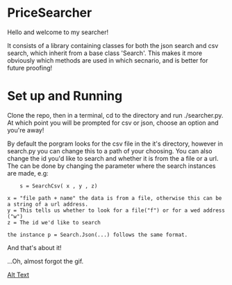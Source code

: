 # PriceSearcher

Hello and welcome to my searcher!
 
It consists of a library containing classes for both the json search and csv search, which inherit from a base class 'Search'. 
This makes it more obviously which methods are used in which secnario, and is better for future proofing!

# Set up and Running
Clone the repo, then in a terminal, cd to the directory and run ./searcher.py. 
At which point you will be prompted for csv or json, choose an option and you're away!

By default the porgram looks for the csv file in the it's directory, however in search.py you can change this to a path of your choosing. You can also change the id you'd like to search and whether it is from the a file or a url.
The can be done by changing the parameter where the search instances are made, e.g:

		s = SearchCsv( x , y , z)
    
    x = "file path + name" the data is from a file, otherwise this can be a string of a url address.
    y = This tells us whether to look for a file("f") or for a wed address ("w")
    z = The id we'd like to search
  
    the instance p = Search.Json(...) follows the same format.
    
 And that's about it! 
 
 
 ...Oh, almost forgot the gif.
 
 [Alt Text](https://media.giphy.com/media/vFKqnCdLPNOKc/giphy.gif)
 

   
